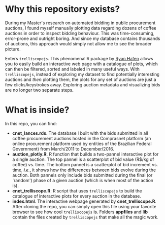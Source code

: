 # Why this repository exists?
During my Master's research on automated bidding in public procurement auctions, I found myself manually plotting data regarding dozens of coffee auctions in order to inspect bidding behaviour. This was time-consuming, error-prone and outright boring. And since my database contains thousands of auctions, this approach would simply not allow me to see the broader picture.

Enters `trelliscopejs`. This phenomenal R package by [Ryan Hafen](https://github.com/hafen) allows you to easily build an interactive web page with a catalogue of plots, which can then be filtered, sorted and labeled in many useful ways. With `trelliscopejs`, instead of exploring my dataset to find potentially interesting auctions and _then_ plotting them, the plots for any set of auctions are just a few clicks/keystrokes away. Exploring auction metadata and visualizing bids are no longer two separate steps.

# What is inside?
In this repo, you can find:
- **cnet_lances.rds**. The database I built with the bids submitted in all coffee procurement auctions hosted in the Comprasnet platform (an online procurement platform used by entities of the Brazilian Federal Government) from March/2011 to December/2016.
- **auction_plotly.R**. R function that builds a two-pannel interactive plot for a single auction. The top pannel is a scatterplot of bid value (R$/kg of coffee) vs. time. The bottom pannel is a scatterplot of bid increment vs. time, _i.e._, it shows how the differences between bids evolve during the auction. Both pannels only include bids submitted during the final (or 'random') phase of a given auction (which is when most of the action is).
- **cnet_trelliscope.R**: R script that uses `trelliscopejs` to build the catalogue of interactive plots for every auction in the database.
- **index.html**. The interactive webpage generated by **cnet_trelliscope.R**. After cloning the repo, you can simply open this file using your favorite browser to see how cool `trelliscopejs` is. Folders **appfiles** and **lib** contain the files created by `trelliscopejs` that make all the magic work.